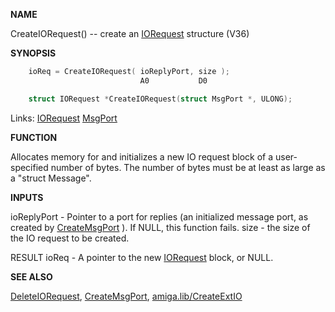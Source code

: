 
**NAME**

CreateIORequest() -- create an [IORequest](_OOYT) structure  (V36)

**SYNOPSIS**

```c
    ioReq = CreateIORequest( ioReplyPort, size );
                             A0           D0

    struct IORequest *CreateIORequest(struct MsgPort *, ULONG);

```
Links: [IORequest](_OOYT) [MsgPort](_OOYY) 

**FUNCTION**

Allocates memory for and initializes a new IO request block
of a user-specified number of bytes.  The number of bytes
must be at least as large as a &#034;struct Message&#034;.

**INPUTS**

ioReplyPort - Pointer to a port for replies (an initialized message
port, as created by [CreateMsgPort](CreateMsgPort) ).  If NULL, this
function fails.
size - the size of the IO request to be created.

RESULT
ioReq - A pointer to the new [IORequest](_OOYT) block, or NULL.

**SEE ALSO**

[DeleteIORequest](DeleteIORequest), [CreateMsgPort](CreateMsgPort), [amiga.lib/CreateExtIO](_OQTW)
